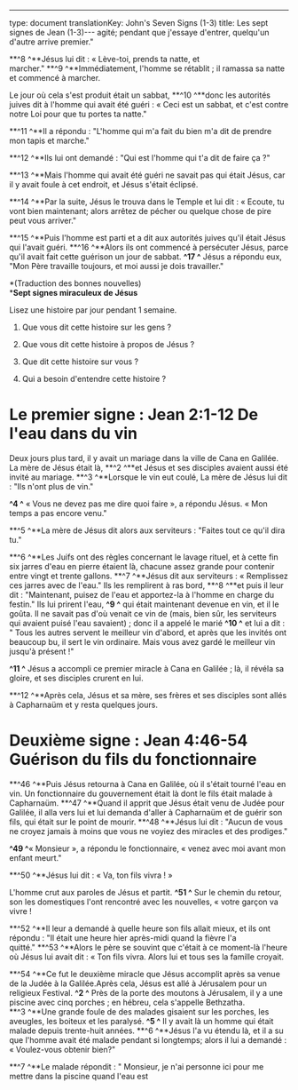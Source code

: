 ---
type: document
translationKey: John's Seven Signs (1-3)
title: Les sept signes de Jean (1-3)---
agité; pendant que j'essaye d'entrer, quelqu'un d'autre arrive
premier."

**^8 ^**Jésus lui dit : « Lève-toi, prends ta natte, et
marcher." **^9 ^**Immédiatement, l'homme se rétablit ; il ramassa sa natte et
commencé à marcher.

Le jour où cela s'est produit était un sabbat, **^10 ^**donc les autorités juives
dit à l'homme qui avait été guéri : « Ceci est un sabbat, et c'est contre
notre Loi pour que tu portes ta natte."

**^11 ^**Il a répondu : "L'homme qui m'a fait du bien m'a dit de prendre mon
tapis et marche."

**^12 ^**Ils lui ont demandé : "Qui est l'homme qui t'a dit de faire ça ?"

**^13 ^**Mais l'homme qui avait été guéri ne savait pas qui était Jésus, car
il y avait foule à cet endroit, et Jésus s'était éclipsé.

**^14 ^**Par la suite, Jésus le trouva dans le Temple et lui dit : « Ecoute, tu
vont bien maintenant; alors arrêtez de pécher ou quelque chose de pire peut vous arriver."

**^15 ^**Puis l'homme est parti et a dit aux autorités juives qu'il était
Jésus qui l'avait guéri. **^16 ^**Alors ils ont commencé à persécuter Jésus,
parce qu'il avait fait cette guérison un jour de sabbat. **^17 ^** Jésus a répondu
eux, "Mon Père travaille toujours, et moi aussi je dois travailler."

*(Traduction des bonnes nouvelles)\
***Sept signes miraculeux de Jésus**

Lisez une histoire par jour pendant 1 semaine.

1. Que vous dit cette histoire sur les gens ?

2. Que vous dit cette histoire à propos de Jésus ?

3. Que dit cette histoire sur vous ?

4. Qui a besoin d'entendre cette histoire ?

# Le premier signe : Jean 2:1-12 De l'eau dans du vin

Deux jours plus tard, il y avait un mariage dans la ville de Cana en Galilée.
La mère de Jésus était là, **^2 ^**et Jésus et ses disciples avaient aussi
été invité au mariage. **^3 ^**Lorsque le vin eut coulé,
La mère de Jésus lui dit : "Ils n'ont plus de vin."

**^4 ^** « Vous ne devez pas me dire quoi faire », a répondu Jésus. « Mon temps a
pas encore venu."

**^5 ^**La mère de Jésus dit alors aux serviteurs : "Faites tout ce qu'il dira
tu."

**^6 ^**Les Juifs ont des règles concernant le lavage rituel, et à cette fin
six jarres d'eau en pierre étaient là, chacune assez grande pour contenir entre
vingt et trente gallons. **^7 ^**Jésus dit aux serviteurs : « Remplissez
ces jarres avec de l'eau." Ils les remplirent à ras bord, **^8 ^**et puis
il leur dit : "Maintenant, puisez de l'eau et apportez-la à l'homme en charge
du festin." Ils lui prirent l'eau, **^9 ^** qui était maintenant devenue
en vin, et il le goûta. Il ne savait pas d'où venait ce vin
de (mais, bien sûr, les serviteurs qui avaient puisé l'eau savaient) ; donc
il a appelé le marié **^10 ^** et lui a dit : " Tous les autres servent
le meilleur vin d'abord, et après que les invités ont beaucoup bu, il sert
le vin ordinaire. Mais vous avez gardé le meilleur vin jusqu'à présent !"

**^11 ^** Jésus a accompli ce premier miracle à Cana en Galilée ; là, il
révéla sa gloire, et ses disciples crurent en lui.

**^12 ^**Après cela, Jésus et sa mère, ses frères et ses disciples sont allés
à Capharnaüm et y resta quelques jours.

# Deuxième signe : Jean 4:46-54 Guérison du fils du fonctionnaire

**^46 ^**Puis Jésus retourna à Cana en Galilée, où il s'était tourné
l'eau en vin. Un fonctionnaire du gouvernement était là dont le fils était malade
à Capharnaüm. **^47 ^**Quand il apprit que Jésus était venu de Judée pour
Galilée, il alla vers lui et lui demanda d'aller à Capharnaüm et de guérir son
fils, qui était sur le point de mourir. **^48 ^**Jésus lui dit : "Aucun de vous ne
croyez jamais à moins que vous ne voyiez des miracles et des prodiges."

**^49 ^**« Monsieur », a répondu le fonctionnaire, « venez avec moi avant mon enfant
meurt."

**^50 ^**Jésus lui dit : « Va, ton fils vivra ! »

L'homme crut aux paroles de Jésus et partit. **^51 ^** Sur le chemin du retour, son
les domestiques l'ont rencontré avec les nouvelles, « votre garçon va vivre !

**^52 ^**Il leur a demandé à quelle heure son fils allait mieux, et
ils ont répondu : "Il était une heure hier après-midi quand la fièvre
l'a quitté." **^53 ^**Alors le père se souvint que c'était à ce moment-là
l'heure où Jésus lui avait dit : « Ton fils vivra. Alors lui et tous ses
la famille croyait.

**^54 ^**Ce fut le deuxième miracle que Jésus accomplit après sa venue
de la Judée à la Galilée.Après cela, Jésus est allé à Jérusalem pour un religieux
Festival. **^2 ^** Près de la porte des moutons à Jérusalem, il y a une piscine avec
cinq porches ; en hébreu, cela s'appelle Bethzatha. **^3 ^**Une grande foule de
des malades gisaient sur les porches, les aveugles, les boiteux et les
paralysé. **^5 ^** Il y avait là un homme qui était malade depuis trente-huit
années. **^6 ^**Jésus l'a vu étendu là, et il a su que l'homme avait
été malade pendant si longtemps; alors il lui a demandé : « Voulez-vous obtenir
bien?"

**^7 ^**Le malade répondit : " Monsieur, je n'ai personne ici pour me mettre
dans la piscine quand l'eau est